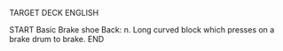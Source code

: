 TARGET DECK
ENGLISH

START
Basic
Brake shoe
Back: n. Long curved block which presses on a brake drum to brake.
END
